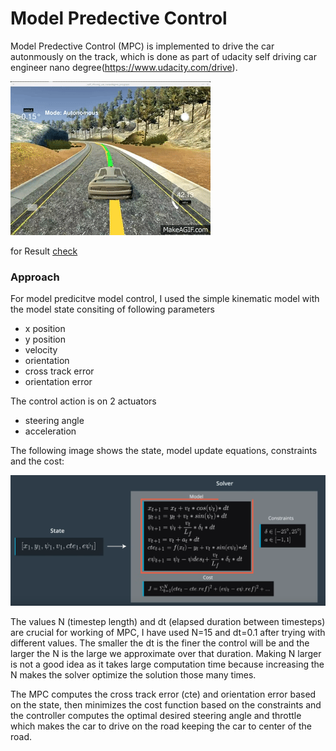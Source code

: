 # Model Predective Control

Model Predective Control (MPC) is implemented to drive the car autonmously on the track, which is done as part of udacity self driving car engineer nano degree(https://www.udacity.com/drive).

![mpc animation](images/Model_Predictive_Control.gif)

for Result [check](https://www.youtube.com/watch?v=TeZY0GmgeAM&feature=youtu.be)

### Approach
For model predicitve model control, I used the simple kinematic model with the model state consiting of following parameters

* x position
* y position
* velocity
* orientation
* cross track error
* orientation error

The control action is on 2 actuators
* steering angle
* acceleration 

The following image shows the state, model update equations, constraints and the cost:

![equations](images/equations.png)

The values N (timestep length) and dt (elapsed duration between timesteps) are crucial for working of MPC, I have used N=15 and dt=0.1 after trying with different values. The smaller the dt is the finer the control will be and the larger the N is the large we approximate over that duration. Making N larger is not a good idea as it takes large computation time because increasing the N makes the solver optimize the solution those many times.

The MPC computes the cross track error (cte) and orientation error based on the state, then minimizes the cost function based on the constraints and the controller computes the optimal desired steering angle and throttle which makes the car to drive on the road keeping the car to center of the road.



